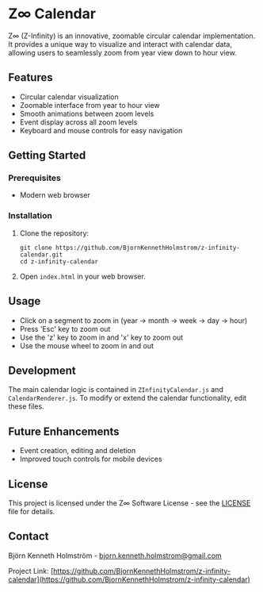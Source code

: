 # Z∞ Calendar

Z∞ (Z-Infinity) is an innovative, zoomable circular calendar implementation. It provides a unique way to visualize and interact with calendar data, allowing users to seamlessly zoom from year view down to hour view.

## Features

- Circular calendar visualization
- Zoomable interface from year to hour view
- Smooth animations between zoom levels
- Event display across all zoom levels
- Keyboard and mouse controls for easy navigation

## Getting Started

### Prerequisites

- Modern web browser

### Installation

1. Clone the repository:
   ```
   git clone https://github.com/BjornKennethHolmstrom/z-infinity-calendar.git
   cd z-infinity-calendar
   ```
2. Open `index.html` in your web browser.

## Usage

- Click on a segment to zoom in (year → month → week → day → hour)
- Press 'Esc' key to zoom out
- Use the 'z' key to zoom in and 'x' key to zoom out
- Use the mouse wheel to zoom in and out

## Development

The main calendar logic is contained in `ZInfinityCalendar.js` and `CalendarRenderer.js`. To modify or extend the calendar functionality, edit these files.

## Future Enhancements

- Event creation, editing and deletion
- Improved touch controls for mobile devices

## License

This project is licensed under the Z∞ Software License - see the [LICENSE](LICENSE) file for details.

## Contact

Björn Kenneth Holmström - bjorn.kenneth.holmstrom@gmail.com

Project Link: [https://github.com/BjornKennethHolmstrom/z-infinity-calendar](https://github.com/BjornKennethHolmstrom/z-infinity-calendar)
